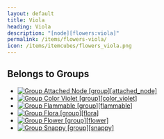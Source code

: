```yaml
---
layout: default
title: Viola
heading: Viola
description: "[node][flowers:viola]"
permalink: /items/flowers-viola/
icon: /items/itemcubes/flowers_viola.png
---
```



## Belongs to Groups

<ul class="list-items">
    <li><a href="{{site.baseurl}}/items/group-attached-node/"><img src="{{site.baseurl}}/assets/img/items/group.png" data-toggle="tooltip" title="Group Attached Node [group][attached_node]"></a></li>
    <li><a href="{{site.baseurl}}/items/group-color-violet/"><img src="{{site.baseurl}}/assets/img/items/group.png" data-toggle="tooltip" title="Group Color Violet [group][color_violet]"></a></li>
    <li><a href="{{site.baseurl}}/items/group-flammable/"><img src="{{site.baseurl}}/assets/img/items/group.png" data-toggle="tooltip" title="Group Flammable [group][flammable]"></a></li>
    <li><a href="{{site.baseurl}}/items/group-flora/"><img src="{{site.baseurl}}/assets/img/items/group.png" data-toggle="tooltip" title="Group Flora [group][flora]"></a></li>
    <li><a href="{{site.baseurl}}/items/group-flower/"><img src="{{site.baseurl}}/assets/img/items/group.png" data-toggle="tooltip" title="Group Flower [group][flower]"></a></li>
    <li><a href="{{site.baseurl}}/items/group-snappy/"><img src="{{site.baseurl}}/assets/img/items/group.png" data-toggle="tooltip" title="Group Snappy [group][snappy]"></a></li>
</ul>
